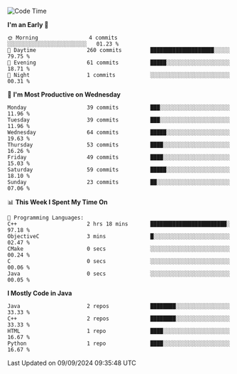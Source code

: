 <!--START_SECTION:waka-->
![Code Time](http://img.shields.io/badge/Code%20Time-5%20hrs%2017%20mins-blue)

**I'm an Early 🐤** 

```text
🌞 Morning                4 commits           ░░░░░░░░░░░░░░░░░░░░░░░░░   01.23 % 
🌆 Daytime                260 commits         ████████████████████░░░░░   79.75 % 
🌃 Evening                61 commits          █████░░░░░░░░░░░░░░░░░░░░   18.71 % 
🌙 Night                  1 commits           ░░░░░░░░░░░░░░░░░░░░░░░░░   00.31 % 
```
📅 **I'm Most Productive on Wednesday** 

```text
Monday                   39 commits          ███░░░░░░░░░░░░░░░░░░░░░░   11.96 % 
Tuesday                  39 commits          ███░░░░░░░░░░░░░░░░░░░░░░   11.96 % 
Wednesday                64 commits          █████░░░░░░░░░░░░░░░░░░░░   19.63 % 
Thursday                 53 commits          ████░░░░░░░░░░░░░░░░░░░░░   16.26 % 
Friday                   49 commits          ████░░░░░░░░░░░░░░░░░░░░░   15.03 % 
Saturday                 59 commits          █████░░░░░░░░░░░░░░░░░░░░   18.10 % 
Sunday                   23 commits          ██░░░░░░░░░░░░░░░░░░░░░░░   07.06 % 
```


📊 **This Week I Spent My Time On** 

```text
💬 Programming Languages: 
C++                      2 hrs 18 mins       ████████████████████████░   97.18 % 
ObjectiveC               3 mins              █░░░░░░░░░░░░░░░░░░░░░░░░   02.47 % 
CMake                    0 secs              ░░░░░░░░░░░░░░░░░░░░░░░░░   00.24 % 
C                        0 secs              ░░░░░░░░░░░░░░░░░░░░░░░░░   00.06 % 
Java                     0 secs              ░░░░░░░░░░░░░░░░░░░░░░░░░   00.05 % 
```

**I Mostly Code in Java** 

```text
Java                     2 repos             ████████░░░░░░░░░░░░░░░░░   33.33 % 
C++                      2 repos             ████████░░░░░░░░░░░░░░░░░   33.33 % 
HTML                     1 repo              ████░░░░░░░░░░░░░░░░░░░░░   16.67 % 
Python                   1 repo              ████░░░░░░░░░░░░░░░░░░░░░   16.67 % 
```




 Last Updated on 09/09/2024 09:35:48 UTC
<!--END_SECTION:waka-->
